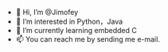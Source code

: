 - 👋 Hi, I’m @Jimofey
- 👀 I’m interested in Python，Java
- 🌱 I’m currently learning embedded C
- 📫 You can reach me by sending me e-mail.

<!---
Jimofey/Jimofey is a ✨ special ✨ repository because its `README.md` (this file) appears on your GitHub profile.
You can click the Preview link to take a look at your changes.
--->
